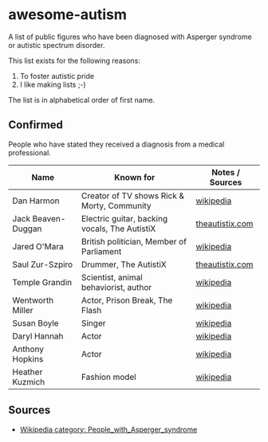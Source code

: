 # awesome-autism

A list of public figures who have been diagnosed with Asperger syndrome or autistic spectrum disorder.

This list exists for the following reasons:
1) To foster autistic pride
2) I like making lists ;-)

The list is in alphabetical order of first name.

## Confirmed

People who have stated they received a diagnosis from a medical professional.

| Name               | Known for                             | Notes / Sources                                                     |
| ------------------ | ------------------------------------- | ------------------------------------------------------------------- |
| Dan Harmon         | Creator of TV shows Rick & Morty, Community    | [wikipedia](https://en.wikipedia.org/wiki/Dan_Harmon)       |
| Jack Beaven-Duggan | Electric guitar, backing vocals, The AutistiX | [theautistix.com](https://www.theautistix.com/)         |
| Jared O'Mara       | British politician, Member of Parliament | [wikipedia](https://en.wikipedia.org/wiki/Jared_O%27Mara) |
| Saul Zur-Szpiro    | Drummer, The AutistiX                 | [theautistix.com](https://www.theautistix.com/)                   |
| Temple Grandin     | Scientist, animal behaviorist, author | [wikipedia](https://en.wikipedia.org/wiki/Temple_Grandin)   |
| Wentworth Miller   | Actor, Prison Break, The Flash        | [wikipedia](https://en.wikipedia.org/wiki/Wentworth_Miller) |
| Susan Boyle        | Singer                                | [wikipedia](https://en.wikipedia.org/wiki/Susan_Boyle) |
| Daryl Hannah       | Actor                                 | [wikipedia](https://en.wikipedia.org/wiki/Daryl_Hannah) |
| Anthony Hopkins    | Actor                                 | [wikipedia](https://en.wikipedia.org/wiki/Anthony_Hopkins) |
| Heather Kuzmich    | Fashion model                         | [wikipedia](https://en.wikipedia.org/wiki/Heather_Kuzmich) |

## Sources

- [Wikipedia category: People_with_Asperger_syndrome](https://en.wikipedia.org/wiki/Category:People_with_Asperger_syndrome)
